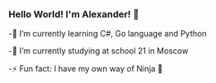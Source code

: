 ### Hello World! I'm Alexander!  👋

<!--
**Goldriel/Goldriel** is a ✨ _special_ ✨ repository because its `README.md` (this file) appears on your GitHub profile.

Here are some ideas to get you started:

- 🔭 I’m currently working on ...
- 🌱 I’m currently learning C# language and Python
- 👯 I’m looking to collaborate on ...
- 🤔 I’m looking for help with ...
- 💬 Ask me about ...
- 📫 How to reach me: ...
- 😄 Pronouns: ...
- ⚡ Fun fact: ...
-->
<div>
<p>-🌱 I’m currently learning C#, Go language and Python </p>
<p>-🔭 I’m currently studying at school 21 in Moscow </p>
<p>-⚡ Fun fact: I have my own way of Ninja 🥷</p>
</div>
